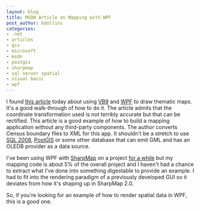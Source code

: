 ```yaml
---
layout: blog
title: MSDN Article on Mapping with WPF
post_author: bdollins
categories:
- .net
- articles
- gis
- microsoft
- msdn
- postgis
- sharpmap
- sql server spatial
- visual basic
- wpf
---
```


I found <a href="http://msdn.microsoft.com/msdnmag/issues/07/12/Maps/default.aspx">this article</a> today about using <a href="http://www.microsoft.com/express/vb/default.aspx">VB9</a> and <a href="http://windowsclient.net/Default.aspx">WPF</a> to draw thematic maps. It's a good walk-through of how to do it. The article admits that the coordinate transformation used is not terribly accurate but that can be rectified. This article is a good example of how to build a mapping application without any third-party components. The author converts Census boundary files to XML for this app. It shouldn't be a stretch to use <a href="http://www.microsoft.com/sql/2008/technologies/spatial.mspx">SQL 2008</a>, <a href="http://postgis.refractions.net">PostGIS</a> or some other database that can emit GML and has an OLEDB provider as a data source. 

I've been using WPF with <a href="http://codeplex.com/SharpMap">SharpMap</a> on a project <a href="http://geobabble.wordpress.com/2007/08/14/sharpmap-and-wpf/">for a while</a> but my mapping code is about 5% of the overall project and I haven't had a chance to extract what I've done into something digestable to provide an example. I had to fit into the rendering paradigm of a previously developed GUI so it deviates from how it's shaping up in SharpMap 2.0. 

So, if you're looking for an example of how to render spatial data in WPF, this is a good one.